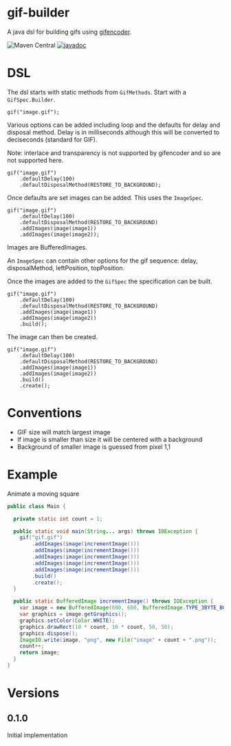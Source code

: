 # gif-builder

A java dsl for building gifs using [gifencoder](https://github.com/square/gifencoder).

![Maven Central](https://img.shields.io/maven-central/v/com.github.moaxcp/gif-builder)
[![javadoc](https://javadoc.io/badge2/com.github.moaxcp/gif-builder/javadoc.svg)](https://javadoc.io/doc/com.github.moaxcp/gif-builder)

# DSL

The dsl starts with static methods from `GifMethods`. Start with a `GifSpec.Builder`.

```
gif("image.gif");
```

Various options can be added including loop and the defaults for delay and disposal method. Delay is in milliseconds although this will be converted to deciseconds (standard for GIF).

Note: interlace and transparency is not supported by gifencoder and so are not supported here.

```
gif("image.gif")
    .defaultDelay(100)
    .defaultDisposalMethod(RESTORE_TO_BACKGROUND);
```

Once defaults are set images can be added. This uses the `ImageSpec`.
```
gif("image.gif")
    .defaultDelay(100)
    .defaultDisposalMethod(RESTORE_TO_BACKGROUND)
    .addImages(image(image1))
    .addImages(image(image2));
```

Images are BufferedImages.

An `ImageSpec` can contain other options for the gif sequence: delay, disposalMethod, leftPosition, topPosition.

Once the images are added to the `GifSpec` the specification can be built.

```
gif("image.gif")
    .defaultDelay(100)
    .defaultDisposalMethod(RESTORE_TO_BACKGROUND)
    .addImages(image(image1))
    .addImages(image(image2))
    .build();
```

The image can then be created.

```
gif("image.gif")
    .defaultDelay(100)
    .defaultDisposalMethod(RESTORE_TO_BACKGROUND)
    .addImages(image(image1))
    .addImages(image(image2))
    .build()
    .create();
```

# Conventions

* GIF size will match largest image
* If image is smaller than size it will be centered with a background
* Background of smaller image is guessed from pixel 1,1

# Example

Animate a moving square

```java
public class Main {

  private static int count = 1;

  public static void main(String... args) throws IOException {
    gif("gif.gif")
        .addImages(image(incrementImage()))
        .addImages(image(incrementImage()))
        .addImages(image(incrementImage()))
        .addImages(image(incrementImage()))
        .addImages(image(incrementImage()))
        .build()
        .create();
  }

  public static BufferedImage incrementImage() throws IOException {
    var image = new BufferedImage(600, 600, BufferedImage.TYPE_3BYTE_BGR);
    var graphics = image.getGraphics();
    graphics.setColor(Color.WHITE);
    graphics.drawRect(10 * count, 10 * count, 50, 50);
    graphics.dispose();
    ImageIO.write(image, "png", new File("image" + count + ".png"));
    count++;
    return image;
  }
}
```

# Versions

## 0.1.0

Initial implementation